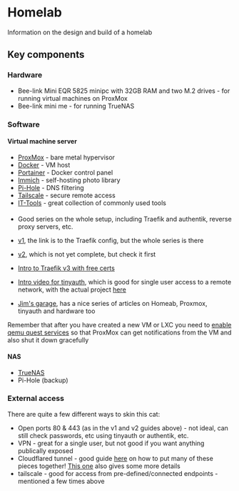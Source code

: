 # Homelab
Information on the design and build of a homelab

## Key components
### Hardware
- Bee-link Mini EQR 5825 minipc with 32GB RAM and two M.2 drives - for running virtual machines on ProxMox
- Bee-link mini me - for running TrueNAS
### Software
#### Virtual machine server
- [ProxMox](/proxmox.md) - bare metal hypervisor
- [Docker](/docker.md) - VM host
- [Portainer](/portainer.md) - Docker control panel
- [Immich](/immich.md) - self-hosting photo library
- [Pi-Hole](/pihole.md) - DNS filtering
- [Tailscale](/tailscale.md) - secure remote access
- [IT-Tools](https://it-tools.tech) - great collection of commonly used tools

####
- Good series on the whole setup, including Traefik and authentik, reverse proxy servers, etc.
- [v1](https://www.simplehomelab.com/traefik-v3-docker-compose-guide-2024/), the link is to the Traefik config, but the whole series is there
- [v2](https://www.simplehomelab.com/ultimate-docker-media-server-udms-01/), which is not yet complete, but check it first

- [Intro to Traefik v3 with free certs](https://technotim.live/posts/traefik-3-docker-certificates/)

- [Intro video for tinyauth](https://www.youtube.com/watch?v=qmlHirOpzpc), which is good for single user access to a remote network, with the actual project [here](https://tinyauth.app)

- [Jim's garage](https://www.youtube.com/@Jims-Garage), has a nice series of articles on Homeab, Proxmox, tinyauth and hardware too

Remember that after you have created a new VM or LXC you need to [enable qemu quest services](https://pve.proxmox.com/wiki/Qemu-guest-agent) so that ProxMox can get notifications from the VM and also shut it down gracefully

#### NAS
- [TrueNAS](/truenas.md)
- Pi-Hole (backup)

### External access
There are quite a few different ways to skin this cat:
- Open ports 80 & 443 (as in the v1 and v2 guides above) - not ideal, can still check passwords, etc using tinyauth or authentik, etc.
- VPN - great for a single user, but not good if you want anything publically exposed
- Cloudflared tunnel - good guide [here](https://mattdyson.org/blog/2024/02/using-traefik-with-cloudflare-tunnels/) on how to put many of these pieces together! [This one](https://homelamb.github.io/posts/using-cloudflare-tunnel-with-traefik/) also gives some more details
- tailscale - good for access from pre-defined/connected endpoints - mentioned a few times above
